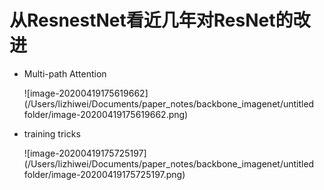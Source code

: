 # 从ResnestNet看近几年对ResNet的改进

- Multi-path Attention

  ![image-20200419175619662](/Users/lizhiwei/Documents/paper_notes/backbone_imagenet/untitled folder/image-20200419175619662.png)

- training tricks

  ![image-20200419175725197](/Users/lizhiwei/Documents/paper_notes/backbone_imagenet/untitled folder/image-20200419175725197.png)

  

